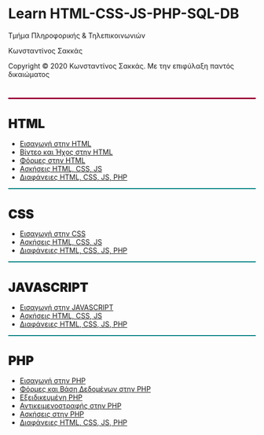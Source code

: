 <html>
  <head>
  <style>
    .ml3 {
    font-weight: 900;
    font-size: 1.8em;
    }
     .ml4 {
    font-weight: 900;
    font-size: 1.8em;
    }
    .ml5 {
    font-weight: 900;
    font-size: 1.8em;
    }
    .ml6 {
    font-weight: 900;
    font-size: 1.8em;
    }
    </style>
  </head>
<body>
<h1> Learn HTML-CSS-JS-PHP-SQL-DB</h1>
<p> Τμήμα Πληροφορικής & Τηλεπικοινωνιών </p>
<p> Κωνσταντίνος Σακκάς</p>
  <p>Copyright © 2020 Κωνσταντίνος Σακκάς. Με την επιφύλαξη παντός δικαιώματος</p>
  <h1></h1>
<hr style="height:3px;border-width:0;color:gray;background-color: #990033">

<h1 class="ml3">HTML</h1>
<script src="https://cdnjs.cloudflare.com/ajax/libs/animejs/2.0.2/anime.min.js"></script>
<ul>
<li><a href="./Εισαγωγή%20στην%20HTML">Εισαγωγή στην HTML</a></li>
<li><a href="./Βίντεο%20και%20Ήχος%20στην%20HTML/">Βίντεο και Ήχος στην HTML</a></li>
<li><a href="./Φόρμες%20στην%20HTML">Φόρμες στην HTML</a></li>
<li><a href="./Ασκήσεις%20HTML,%20CSS,%20JS">Ασκήσεις HTML, CSS, JS</a></li>
<li><a href="./Διαφάνειες%20HTML%2C%20CSS%2C%20JS%2C%20PHP">Διαφάνειες HTML, CSS, JS, PHP</a></li>
</ul>
<hr style="height:2px;border-width:0;color:gray;background-color: #008080">
<h1 class="ml4">CSS</h1>
<script src="https://cdnjs.cloudflare.com/ajax/libs/animejs/2.0.2/anime.min.js"></script>
<ul>
<li><a href="./Εισαγωγή%20στην%20CSS">Εισαγωγή στην CSS</a></li>
<li><a href="./Ασκήσεις%20HTML%2C%20CSS%2C%20JS">Ασκήσεις HTML, CSS, JS</a></li>
<li><a href="./Διαφάνειες%20HTML%2C%20CSS%2C%20JS%2C%20PHP">Διαφάνειες HTML, CSS, JS, PHP</a></li>
</ul>
<hr style="height:2px;border-width:0;color:gray;background-color: #008080">

<h1 class="ml5">JAVASCRIPT</h1>
<script src="https://cdnjs.cloudflare.com/ajax/libs/animejs/2.0.2/anime.min.js"></script>
<ul>
<li><a href="./Εισαγωγή%20στην%20JavaScript">Εισαγωγή στην JAVASCRIPT</a></li>
<li><a href="./Ασκήσεις%20HTML%2C%20CSS%2C%20JS">Ασκήσεις HTML, CSS, JS</a></li>
<li><a href="./Διαφάνειες%20HTML%2C%20CSS%2C%20JS%2C%20PHP">Διαφάνειες HTML, CSS, JS, PHP</a></li>
</ul>
<hr style="height:2px;border-width:0;color:gray;background-color: #008080">

<h1 class="ml6">PHP</h1>
<script src="https://cdnjs.cloudflare.com/ajax/libs/animejs/2.0.2/anime.min.js"></script>
<ul>
<li><a href="./Εισαγωγή%20στην%20PHP">Εισαγωγή στην PHP</a></li>
<li><a href="./Φόρμες%20και%20Βάση%20Δεδομένων%20στην%20PHP">Φόρμες και Βάση Δεδομένων στην PHP</a></li>
<li><a href="./Εξειδικευμένη%20PHP">Εξειδικευμένη PHP</a></li>
<li><a href="./Αντικειμενοστραφής%20στην%20PHP">Αντικειμενοστραφής στην PHP</a></li>
<li><a href="./PHP">Ασκήσεις στην PHP</a></li>
<li><a href="./Διαφάνειες%20HTML%2C%20CSS%2C%20JS%2C%20PHP">Διαφάνειες HTML, CSS, JS, PHP</a></li>
</ul>

<script>
// Wrap every letter in a span
var textWrapper = document.querySelector('.ml3');
var textWrapper2 = document.querySelector('.ml4');
var textWrapper3 = document.querySelector('.ml5');
var textWrapper4 = document.querySelector('.ml6');
textWrapper.innerHTML = textWrapper.textContent.replace(/\S/g, "<span class='letter'>$&</span>");
textWrapper2.innerHTML = textWrapper2.textContent.replace(/\S/g, "<span class='letter'>$&</span>");
textWrapper3.innerHTML = textWrapper3.textContent.replace(/\S/g, "<span class='letter'>$&</span>");
textWrapper4.innerHTML = textWrapper4.textContent.replace(/\S/g, "<span class='letter'>$&</span>");

anime.timeline({loop: true})
  .add({
    targets: '.ml3 .letter',
    opacity: [0,1],
    easing: "easeInOutQuad",
    duration: 2150,
    delay: (el, i) => 60 * (i+1)
  }).add({
    targets: '.ml3',
    opacity: 0,
    duration: 500,
    easing: "easeOutExpo",
    delay: 100
  });

  anime.timeline({loop: true})
  .add({
    targets: '.ml4 .letter',
    opacity: [0,1],
    easing: "easeInOutQuad",
    duration: 2150,
    delay: (el, i) => 60 * (i+1)
  }).add({
    targets: '.ml4',
    opacity: 0,
    duration: 500,
    easing: "easeOutExpo",
    delay: 100
  });

  anime.timeline({loop: true})
  .add({
    targets: '.ml5 .letter',
    opacity: [0,1],
    easing: "easeInOutQuad",
    duration: 2150,
    delay: (el, i) => 60 * (i+1)
  }).add({
    targets: '.ml5',
    opacity: 0,
    duration: 500,
    easing: "easeOutExpo",
    delay: 100
  });

  anime.timeline({loop: true})
  .add({
    targets: '.ml6 .letter',
    opacity: [0,1],
    easing: "easeInOutQuad",
    duration: 2150,
    delay: (el, i) => 60 * (i+1)
  }).add({
    targets: '.ml6',
    opacity: 0,
    duration: 500,
    easing: "easeOutExpo",
    delay: 100
  });
</script>
</body>
</html>
